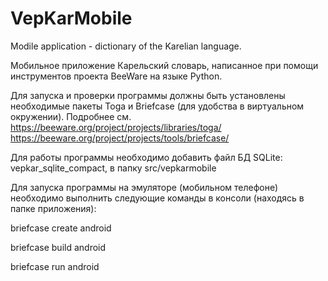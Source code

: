 # VepKarMobile
Modile application - dictionary of the Karelian language.

Мобильное приложение Карельский словарь, написанное при помощи инструментов проекта BeeWare на языке Python.

Для запуска и проверки программы должны быть установлены необходимые пакеты Toga и Briefcase (для удобства в виртуальном окружении). Подробнее см. 
https://beeware.org/project/projects/libraries/toga/
https://beeware.org/project/projects/tools/briefcase/

Для работы программы необходимо добавить файл БД SQLite: vepkar_sqlite_compact, в папку src/vepkarmobile

Для запуска программы на эмуляторе (мобильном телефоне) необходимо выполнить следующие команды в консоли (находясь в папке приложения):

briefcase create android 

briefcase build android

briefcase run android
